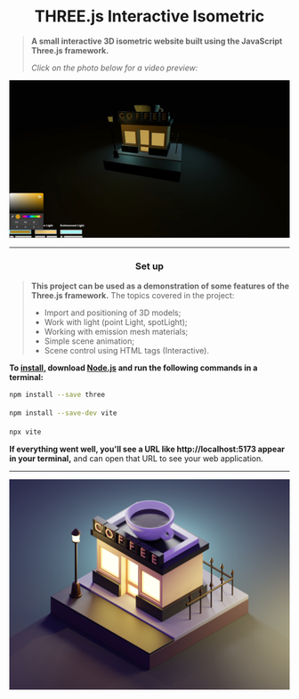 <h1 align="center">THREE.js Interactive Isometric</h1>

> **A small interactive 3D isometric website built using the JavaScript Three.js framework.**
>
> *Click on the photo below for a video preview:*

[![Website Preview](./static/ImagePreview.jpg)](./static/VideoPreview.mp4)

***

<h3 align="center"><strong>Set up</strong></h3>

> **This project can be used as a demonstration of some features of the Three.js framework.** The topics covered in the project:
> - Import and positioning of 3D models;
> - Work with light (point Light, spotLight);
> - Working with emission mesh materials;
> - Simple scene animation;
> - Scene control using HTML tags (Interactive).
>

**To <a href="https://threejs.org/docs/index.html#manual/en/introduction/Installation">install,</a> download <a href="https://nodejs.org/">Node.js</a> and run the following commands in a terminal:**
```bash
npm install --save three

npm install --save-dev vite

npx vite    
```
**If everything went well, you'll see a URL like http://localhost:5173 appear in your terminal,** and can open that URL to see your web application.

***


![My Work](./static/CoffeeHouseIsometric.png)
